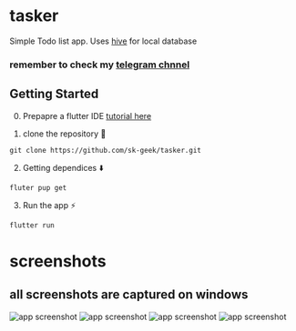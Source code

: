 # tasker

Simple Todo list app.
Uses [hive](https://github.com/hivedb/hive) for local database

### remember to check my [telegram chnnel](https://t.me/sezar3l3)

## Getting Started
0. Prepapre a flutter IDE [tutorial here](https://docs.flutter.dev/get-started/install)

1. clone the repository 📂
```
git clone https://github.com/sk-geek/tasker.git
```
2. Getting dependices ⬇️
```
fluter pup get
```
3. Run the app ⚡
```
flutter run
```

# screenshots

## all screenshots are captured on windows
![app screenshot](https://github.com/sk-geek/tasker/blob/master/screenshots/screenshot%20(1).png)
![app screenshot](https://github.com/sk-geek/tasker/blob/master/screenshots/screenshot%20(2).png)
![app screenshot](https://github.com/sk-geek/tasker/blob/master/screenshots/screenshot%20(3).png)
![app screenshot](https://github.com/sk-geek/tasker/blob/master/screenshots/screenshot%20(4).png)

